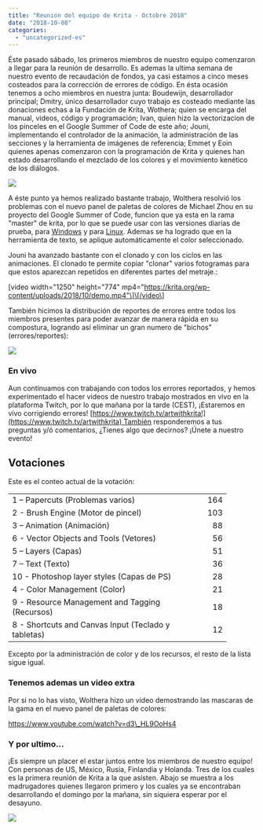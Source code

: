 ```yaml
---
title: "Reunión del equipo de Krita - Octobre 2018"
date: "2018-10-08"
categories: 
  - "uncategorized-es"
---
```


Éste pasado sábado, los primeros miembros de nuestro equipo comenzaron a llegar para la reunión de desarrollo. Es ademas la ultima semana de nuestro evento de recaudación de fondos, ya casi estamos a cinco meses costeados para la corrección de errores de código. En ésta ocasión tenemos a ocho miembros en nuestra junta: Boudewijn, desarrollador principal; Dmitry, único desarrollador cuyo trabajo es costeado mediante las donaciones echas a la Fundación de Krita, Wothera; quien se encarga del manual, videos, código y programación; Ivan, quien hizo la vectorizacion de los pinceles en el Google Summer of Code de este año; Jouni, implementando el controlador de la animación, la administración de las secciones y la herramienta de imágenes de referencia; Emmet y Eoin quienes apenas comenzaron con la programación de Krita y quienes han estado desarrollando el mezclado de los colores y el movimiento kenético de los diálogos.

[![](/images/posts/2018/2018-fundraiser-hero2.png)](https://krita.org)

A éste punto ya hemos realizado bastante trabajo, Wolthera resolvió los problemas con el nuevo panel de paletas de colores de Michael Zhou en su proyecto del Google Summer of Code, funcion que ya esta en la rama "master" de krita, por lo que se puede usar con las versiones diarias de prueba, para [Windows](https://binary-factory.kde.org/job/Krita_Nightly_Windows_Build/) y para [Linux](https://binary-factory.kde.org/job/Krita_Nightly_Appimage_Build/). Ademas se ha logrado que en la herramienta de texto, se aplique automáticamente el color seleccionado.

Jouni ha avanzado bastante con el clonado y con los ciclos en las animaciones. El clonado te permite copiar "clonar" varios fotogramas para que estos aparezcan repetidos en diferentes partes del metraje.:

\[video width="1250" height="774" mp4="https://krita.org/wp-content/uploads/2018/10/demo.mp4"\]\[/video\]

También hicimos la distribución de reportes de errores entre todos los miembros presentes para poder avanzar de manera rápida en su compostura, logrando así eliminar un gran numero de "bichos" (errores/reportes):

[![](/images/posts/2018/bugs_fixed.png)](https://bugs.kde.org/weekly-bug-summary.cgi)

### En vivo

Aun continuamos con trabajando con todos los errores reportados, y hemos experimentado el hacer videos de nuestro trabajo mostrados en vivo en la plataforma Twitch, por lo que mañana por la tarde (CEST), ¡Estaremos en vivo corrigiendo errores! [https://www.twitch.tv/artwithkrita!](https://www.twitch.tv/artwithkrita) También responderemos a tus preguntas y/ó comentarios, ¿Tienes algo que decirnos? ¡Únete a nuestro evento!

## Votaciones

Este es el conteo actual de la votación:

<table border="0" cellspacing="0"><colgroup width="366"></colgroup><colgroup width="79"></colgroup><tbody><tr><td align="left" height="26">1 – Papercuts (Problemas varios)</td><td align="right">164</td></tr><tr><td align="left" height="26">2 - Brush Engine (Motor de pincel)</td><td align="right">103</td></tr><tr><td align="left" height="26">3 – Animation (Animación)</td><td align="right">88</td></tr><tr><td align="left" height="26">6 - Vector Objects and Tools (Vetores)</td><td align="right">56</td></tr><tr><td align="left" height="26">5 – Layers (Capas)</td><td align="right">51</td></tr><tr><td align="left" height="26">7 – Text (Texto)</td><td align="right">36</td></tr><tr><td align="left" height="26">10 - Photoshop layer styles (Capas de PS)</td><td align="right">28</td></tr><tr><td align="left" height="26">4 - Color Management (Color)</td><td align="right">21</td></tr><tr><td align="left" height="26">9 - Resource Management and Tagging (Recursos)</td><td align="right">18</td></tr><tr><td align="left" height="26">8 - Shortcuts and Canvas Input (Teclado y tabletas)</td><td align="right">12</td></tr></tbody></table>

Excepto por la administración de color y de los recursos, el resto de la lista sigue igual.

### Tenemos ademas un video extra

Por si no lo has visto, Wolthera hizo un video demostrando las mascaras de la gama en el nuevo panel de paletas de colores:

https://www.youtube.com/watch?v=d3\_HL9OoHs4

### Y por ultimo...

¡Es siempre un placer el estar juntos entre los miembros de nuestro equipo! Con personas de US, México, Rusia, Finlandia y Holanda. Tres de los cuales es la primera reunión de Krita a la que asisten. Abajo se muestra a los madrugadores quienes llegaron primero y los cuales ya se encontraban desarrollando el domingo por la mañana, sin siquiera esperar por el desayuno.

[![](/images/posts/2018/DSC00220-1024x768.jpg)](https://krita.org/wp-content/uploads/2018/10/DSC00220.jpg)
